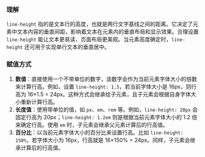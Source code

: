 ### 理解
`line-height` 指的是文本行的高度，也就是两行文字基线之间的距离。它决定了元素中文本内容的垂直间距，影响着文本在元素内的垂直布局和显示效果。合理设置 `line-height` 能让文本更易读、页面布局更美观。当元素高度确定时，`line-height` 还可用于实现单行文本的垂直居中。

### 赋值方式
1. **数值**：直接使用一个不带单位的数字，该数字会作为当前元素字体大小的倍数来计算行高。例如，设置 `line-height: 1.5`，若当前字体大小是 16px，则行高为 16×1.5 = 24px。这种方式会继承给子元素，且子元素会根据自身字体大小重新计算行高。
2. **长度值**：使用带单位的值，如 `px`、`em`、`rem` 等。例如，`line-height: 20px` 会固定行高为 20px；`line-height: 1.2em` 则是根据当前元素字体大小的 1.2 倍来确定行高。使用 `em` 时，子元素会继承父元素计算后的行高值。
3. **百分比**：以当前元素字体大小的百分比来设置行高。比如 `line-height: 150%`，若字体大小为 16px，行高就是 16×150% = 24px。同样，子元素会继承计算后的行高值。 